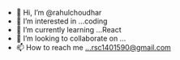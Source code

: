 - 👋 Hi, I’m @rahulchoudhar
- 👀 I’m interested in ...coding
- 🌱 I’m currently learning ...React
- 💞️ I’m looking to collaborate on ...
- 📫 How to reach me ...rsc1401590@gmail.com

<!---
rahulchoudhar/rahulchoudhar is a ✨ special ✨ repository because its `README.md` (this file) appears on your GitHub profile.
You can click the Preview link to take a look at your changes.
--->
